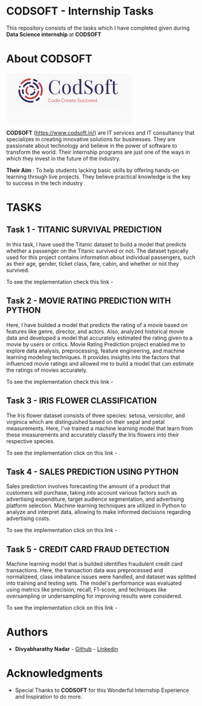 # CODSOFT - Internship Tasks

This repository consists of the tasks which I have completed given during **Data Science internship** at **CODSOFT** 

# About CODSOFT

<img src="https://github.com/divyabharathynadar/CODSOFT/blob/main/Codsoft.png">

**CODSOFT** (https://www.codsoft.in/) are IT services and IT consultancy  that specializes in creating innovative solutions for businesses. They are passionate about technology and believe in the power of software to transform the world. Their internship programs are just one of the ways in which they invest in the future of the industry.

**Their Aim** : To help students lacking basic skills by offering hands-on learning through live projects. They believe practical knowledge is the key to success in the tech industry

# TASKS

## Task 1 - TITANIC SURVIVAL PREDICTION

In this task, I have used the Titanic dataset to build a model that predicts whether a passenger on the Titanic survived or not. The dataset typically used for this project contains      information about individual passengers, such as their age, gender, ticket class, fare, cabin, and whether or not they survived.

To see the implementation check this link -  

## Task 2 - MOVIE RATING PREDICTION WITH PYTHON

Here, I have builded a model that predicts the rating of a movie based on features like genre, director, and actors. Also, analyzed historical movie data and developed a model that accurately estimated the rating given to a movie by users or critics.
Movie Rating Prediction project enabled me to explore data analysis, preprocessing, feature engineering, and machine learning modeling techniques. It provides insights into the factors that influenced movie ratings and allowed me to build a model that can estimate the ratings of movies accurately.

To see the implementation check this link - 

## Task 3 - IRIS FLOWER CLASSIFICATION

The Iris flower dataset consists of three species: setosa, versicolor, and virginica which are distinguished based on their sepal and petal measurements. Here, I've trained a machine learning model that learn from these measurements and accurately classify the Iris flowers into their respective species.
   
To see the implementation click on this link - 

## Task 4 - SALES PREDICTION USING PYTHON

Sales prediction involves forecasting the amount of a product that customers will purchase, taking into account various factors such as advertising expenditure, target audience segmentation, and advertising platform selection. Machine learning techniques are  utilized in Python to analyze and interpret data, allowing to make informed decisions regarding advertising costs.
    
To see the implementation click on this link - 

## Task 5 - CREDIT CARD FRAUD DETECTION

Machine learning model that is builded identifies fraudulent credit card transactions. Here, the transaction data was preprocessed and normalizeed, class imbalance issues were  handled, and dataset was splitted into training and testing sets. The model's performance was evaluated using metrics like precision, recall, F1-score, and techniques like oversampling or undersampling for improving results were considered.    

To see the implementation click on this link - 

# Authors

* **Divyabharathy Nadar**  - [Github](https://github.com/divyabharathynadar/)
                     - [Linkedin](https:https://www.linkedin.com/in/divyabharathy-nadar-108546214/)


# Acknowledgments

* Special Thanks to **CODSOFT** for this Wonderful Internship Experience and Inspiration to do more.
